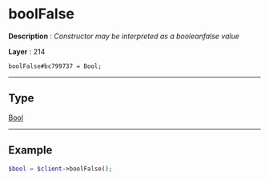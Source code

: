 # boolFalse

**Description** : *Constructor may be interpreted as a booleanfalse value*

**Layer** : 214

```tl
boolFalse#bc799737 = Bool;
```

---

## Type

[Bool](type/Bool)

---

## Example

```php
$bool = $client->boolFalse();
```